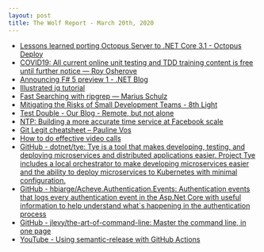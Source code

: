 ```yaml
---
layout: post
title: The Wolf Report - March 20th, 2020
---
```


- [Lessons learned porting Octopus Server to .NET Core 3.1 - Octopus Deploy](https://octopus.com/blog/octopus-server-dotnet-core-lessons-learned)
- [COVID19: All current online unit testing and TDD training content is free until further notice &mdash; Roy Osherove](https://osherove.com/blog/2020/3/19/covid19-free-unit-testing-training)
- [Announcing F# 5 preview 1 - .NET Blog](https://devblogs.microsoft.com/dotnet/announcing-f-5-preview-1/)
- [Illustrated jq tutorial](https://mosermichael.github.io/jq-illustrated/dir/content.html)
- [Fast Searching with ripgrep &mdash; Marius Schulz](https://mariusschulz.com/blog/fast-searching-with-ripgrep)
- [Mitigating the Risks of Small Development Teams - 8th Light](https://8thlight.com/blog/malcolm-newsome/2020/03/19/mitigating-risks-small-teams.html)
- [Test Double - Our Blog - Remote, but not alone](https://blog.testdouble.com/posts/2020-03-19-remote-but-not-alone/)
- [NTP: Building a more accurate time service at Facebook scale](https://engineering.fb.com/production-engineering/ntp-service/)
- [Git Legit cheatsheet &#8211; Pauline Vos](https://www.pauline-vos.nl/git-legit-cheatsheet/)
- [How to do effective video calls](https://martinfowler.com/articles/effective-video-calls.html)
- [GitHub - dotnet/tye: Tye is a tool that makes developing, testing, and deploying microservices and distributed applications easier. Project Tye includes a local orchestrator to make developing microservices easier and the ability to deploy microservices to Kubernetes with minimal configuration.](https://github.com/dotnet/tye)
- [GitHub - hbiarge/Acheve.Authentication.Events: Authentication events that logs every authentication event in the Asp.Net Core with useful information to help understand what´s happening in the authentication process](https://github.com/hbiarge/Acheve.Authentication.Events)
- [GitHub - jlevy/the-art-of-command-line: Master the command line, in one page](https://github.com/jlevy/the-art-of-command-line)
- [YouTube - Using semantic-release with GitHub Actions](https://www.youtube.com/watch?v=rCXq86FOlzQ)
